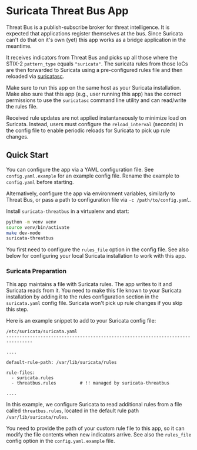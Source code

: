 Suricata Threat Bus App
=======================

Threat Bus is a publish-subscribe broker for threat intelligence. It is expected
that applications register themselves at the bus. Since Suricata can't do that
on it's own (yet) this app works as a bridge application in the meantime.

It receives indicators from Threat Bus and picks up all those where the STIX-2
`pattern_type` equals `"suricata"`. The suricata rules from those IoCs are then
forwarded to Suricata using a pre-configured rules file and then reloaded via
[suricatasc](https://suricata.readthedocs.io/en/latest/manpages/suricatasc.html).

Make sure to run this app on the same host as your Suricata installation.
Make also sure that this app (e.g., user running this app) has the correct
permissions to use the `suricatasc` command line utility and can read/write the
rules file.

Received rule updates are not applied instantaneously to minimize load on
Suricata. Instead, users must configure the `reload_interval` (seconds) in the
config file to enable periodic reloads for Suricata to pick up rule changes.

## Quick Start

You can configure the app via a YAML configuration file. See
`config.yaml.example` for an example config file. Rename the example to
`config.yaml` before starting.

Alternatively, configure the app via environment variables, similarly to Threat
Bus, or pass a path to configuration file via `-c /path/to/config.yaml`.

Install `suricata-threatbus` in a virtualenv and start:

```sh
python -m venv venv
source venv/bin/activate
make dev-mode
suricata-threatbus
```

You first need to configure the `rules_file` option in the config file. See also
below for configuring your local Suricata installation to work with this app.

### Suricata Preparation

This app maintains a file with Suricata rules. The app writes to it and Suricata
reads from it. You need to make this file known to your Suricata installation by
adding it to the rules configuration section in the `suricata.yaml` config file.
Suricata won't pick up rule changes if you skip this step.

Here is an example snippet to add to your Suricata config file:

```
/etc/suricata/suricata.yaml
--------------------------------------------------------------------------------

....

default-rule-path: /var/lib/suricata/rules

rule-files:
  - suricata.rules
  - threatbus.rules         # !! managed by suricata-threatbus

....
```

In this example, we configure Suricata to read additional rules from a file
called `threatbus.rules`, located in the default rule path
`/var/lib/suricata/rules`.

You need to provide the path of your custom rule file to this app, so it can
modify the file contents when new indicators arrive. See also the `rules_file`
config option in the `config.yaml.example` file.
